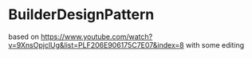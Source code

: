 # BuilderDesignPattern
based on https://www.youtube.com/watch?v=9XnsOpjclUg&list=PLF206E906175C7E07&index=8
with some editing
